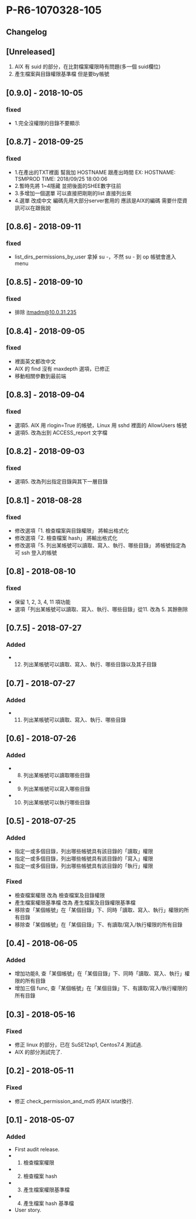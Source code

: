 # P-R6-1070328-105
## Changelog

## [Unreleased]
1.  AIX 有 suid 的部分，在比對檔案權限時有問題(多一個 suid欄位)
2. 產生檔案與目錄權限基準檔 但是要by帳號


## [0.9.0] - 2018-10-05
### fixed
- 1.完全沒權限的目錄不要顯示

## [0.8.7] - 2018-09-25
### fixed

- 1.在產出的TXT裡面  幫我加 HOSTNAME 跟產出時間 EX: HOSTNAME: TSMPROD  TIME: 2018/09/25  18:00:06
- 2.暫時先將  1~4隱藏  並把後面的SHEE數字往前
- 3.多增加一個選單  可以直接把剛剛的list 直接列出來
- 4.選單 改成中文 編碼先用大部分server套用的   應該是AIX的編碼  需要什麼資訊可以在跟我說


## [0.8.6] - 2018-09-11
### fixed
- list_dirs_permissions_by_user 拿掉 su -，不然 su - 到 op 帳號會進入 menu


## [0.8.5] - 2018-09-10
### fixed
- 排除 itmadm@10.0.31.235

## [0.8.4] - 2018-09-05
### fixed
- 裡面英文都改中文
- AIX 的 find 沒有 maxdepth 選項，已修正
- 移動相關參數到最前端

## [0.8.3] - 2018-09-04
### fixed
 - 選項5. AIX 用 rlogin=True 的帳號，Linux 用 sshd 裡面的 AllowUsers 帳號
 - 選項5. 改為出到 ACCESS_report 文字檔


## [0.8.2] - 2018-09-03
### fixed
 - 選項5. 改為列出指定目錄與其下一層目錄


## [0.8.1] - 2018-08-28
### fixed
 - 修改選項「1. 檢查檔案與目錄權限」 將輸出格式化
 - 修改選項「2. 檢查檔案 hash」    將輸出格式化
 - 修改選項「5. 列出某帳號可以讀取、寫入、執行、哪些目錄」  將帳號指定為可 ssh 登入的帳號


## [0.8] - 2018-08-10
### fixed
 - 保留 1, 2, 3, 4, 11 項功能
 - 選項「列出某帳號可以讀取、寫入、執行、哪些目錄」從11. 改為 5. 其餘刪除


## [0.7.5] - 2018-07-27
### Added
 - 12. 列出某帳號可以讀取、寫入、執行、哪些目錄以及其子目錄


## [0.7] - 2018-07-27
### Added
 - 11. 列出某帳號可以讀取、寫入、執行、哪些目錄


## [0.6] - 2018-07-26
### Added
 - 8. 列出某帳號可以讀取哪些目錄
 - 9. 列出某帳號可以寫入哪些目錄
 - 10. 列出某帳號可以執行哪些目錄


## [0.5] - 2018-07-25
### Added
 - 指定一或多個目錄，列出哪些帳號具有該目錄的「讀取」權限
 - 指定一或多個目錄，列出哪些帳號具有該目錄的「寫入」權限
 - 指定一或多個目錄，列出哪些帳號具有該目錄的「執行」權限
### Fixed
 - 檢查檔案權限 改為 檢查檔案及目錄權限
 - 產生檔案權限基準檔 改為 產生檔案及目錄權限基準檔
 - 移除查「某個帳號」在「某個目錄」下、同時「讀取、寫入、執行」權限的所有目錄
 - 移除查「某個帳號」在「某個目錄」下、有讀取/寫入/執行權限的所有目錄

## [0.4] - 2018-06-05
### Added
 - 增加功能8, 查「某個帳號」在「某個目錄」下、同時「讀取、寫入、執行」權限的所有目錄
 - 增加三個 func, 查「某個帳號」在「某個目錄」下、有讀取/寫入/執行權限的所有目錄

## [0.3] - 2018-05-16
### Fixed
 - 修正 linux 的部分，已在 SuSE12sp1, Centos7.4 測試過.
 - AIX 的部分測試完了.

## [0.2] - 2018-05-11
### Fixed
 - 修正 check_permission_and_md5 的AIX istat換行.

## [0.1] - 2018-05-07
### Added
 - First audit release.
 - 1. 檢查檔案權限
 - 2. 檢查檔案 hash
 - 3. 產生檔案權限基準檔      
 - 4. 產生檔案 hash 基準檔
 - User story.